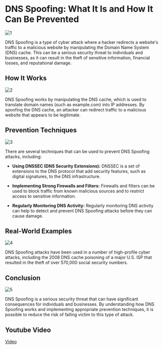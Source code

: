 # DNS Spoofing: What It Is and How It Can Be Prevented

![1](https://www.infoblox.com/wp-content/uploads/dsrc-dns-security-center-faq-spoofing.jpg)

DNS Spoofing is a type of cyber attack where a hacker redirects a website's traffic to a malicious website by manipulating the Domain Name System (DNS) cache. This can be a serious security threat to individuals and businesses, as it can result in the theft of sensitive information, financial losses, and reputational damage.

## How It Works

![2](https://www.ionos.co.uk/digitalguide/fileadmin/DigitalGuide/Schaubilder/dns-spoofing-diagram-of-the-process-and-attack-methods.png)

DNS Spoofing works by manipulating the DNS cache, which is used to translate domain names (such as example.com) into IP addresses. By spoofing the DNS cache, an attacker can redirect traffic to a malicious website that appears to be legitimate.

## Prevention Techniques

![3](https://www.pandasecurity.com/en/mediacenter/src/uploads/2022/05/03-tips-for-preventing-DNS-spoofing-1100x990.png)

There are several techniques that can be used to prevent DNS Spoofing attacks, including:

- **Using DNSSEC (DNS Security Extensions):** DNSSEC is a set of extensions to the DNS protocol that add security features, such as digital signatures, to the DNS infrastructure.

- **Implementing Strong Firewalls and Filters:** Firewalls and filters can be used to block traffic from known malicious sources and to restrict access to sensitive information.

- **Regularly Monitoring DNS Activity:** Regularly monitoring DNS activity can help to detect and prevent DNS Spoofing attacks before they can cause damage.

## Real-World Examples

![4](https://cdn.discordapp.com/attachments/795250428090515468/1104466291915493386/image.png)

DNS Spoofing attacks have been used in a number of high-profile cyber attacks, including the 2008 DNS cache poisoning of a major U.S. ISP that resulted in the theft of over 570,000 social security numbers.

## Conclusion

![5](https://hybridcloudtech.com/wp-content/uploads/2021/01/DNS-Spoofing-and-Cache-Poisoning-642x420.png)

DNS Spoofing is a serious security threat that can have significant consequences for individuals and businesses. By understanding how DNS Spoofing works and implementing appropriate prevention techniques, it is possible to reduce the risk of falling victim to this type of attack.

## Youtube Video
[Video](yt.com)
